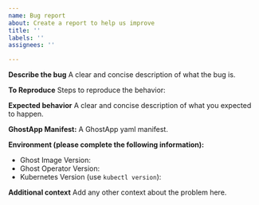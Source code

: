 ```yaml
---
name: Bug report
about: Create a report to help us improve
title: ''
labels: ''
assignees: ''

---
```


**Describe the bug**
A clear and concise description of what the bug is.

**To Reproduce**
Steps to reproduce the behavior:

**Expected behavior**
A clear and concise description of what you expected to happen.

**GhostApp Manifest:**
A GhostApp yaml manifest.

**Environment (please complete the following information):**
 - Ghost Image Version:
 - Ghost Operator Version:
 - Kubernetes Version (use `kubectl version`):

**Additional context**
Add any other context about the problem here.
